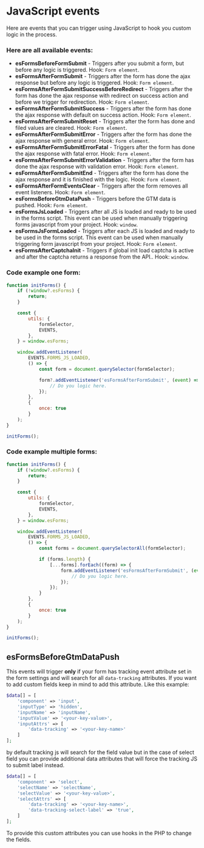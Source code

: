 # JavaScript events

Here are events that you can trigger using JavaScript to hook you custom logic in the process.

### Here are all available events:
* **esFormsBeforeFormSubmit** - Triggers after you submit a form, but before any logic is triggered. Hook: `Form element`. 
* **esFormsAfterFormSubmit** - Triggers after the form has done the ajax response but before any logic is triggered. Hook: `Form element`.
* **esFormsAfterFormSubmitSuccessBeforeRedirect** - Triggers after the form has done the ajax response with redirect on success action and before we trigger for redirection. Hook: `Form element`.
* **esFormsAfterFormSubmitSuccess** - Triggers after the form has done the ajax response with default on success action. Hook: `Form element`.
* **esFormsAfterFormSubmitReset** - Triggers after the form has done and filed values are cleared. Hook: `Form element`.
* **esFormsAfterFormSubmitError** - Triggers after the form has done the ajax response with general error. Hook: `Form element`.
* **esFormsAfterFormSubmitErrorFatal** - Triggers after the form has done the ajax response with fatal error. Hook: `Form element`.
* **esFormsAfterFormSubmitErrorValidation** - Triggers after the form has done the ajax response with validation error. Hook: `Form element`.
* **esFormsAfterFormSubmitEnd** - Triggers after the form has done the ajax response and it is finished with the logic. Hook: `Form element`.
* **esFormsAfterFormEventsClear** - Triggers after the form removes all event listeners. Hook: `Form element`.
* **esFormsBeforeGtmDataPush** - Triggers before the GTM data is pushed. Hook: `Form element`.
* **esFormsJsLoaded** - Triggers after all JS is loaded and ready to be used in the forms script. This event can be used when manually triggering forms javascript from your project. Hook: `window`.
* **esFormsJsFormLoaded** - Triggers after each JS is loaded and ready to be used in the forms script. This event can be used when manually triggering form javascript from your project. Hook: `Form element`.
* **esFormsAfterCaptchaInit** - Triggers if global init load captcha is active and after the captcha returns a response from the API.. Hook: `window`.

### Code example one form: 
```js
function initForms() {
	if (!window?.esForms) {
		return;
	}

	const {
		utils: {
			formSelector,
			EVENTS,
		},
	} = window.esForms;

	window.addEventListener(
		EVENTS.FORMS_JS_LOADED,
		() => {
			const form = document.querySelector(formSelector);

			form?.addEventListener('esFormsAfterFormSubmit', (event) => {
				// Do you logic here.
			});
		},
		{
			once: true
		}
	);
}

initForms();
```

### Code example multiple forms:
```js
function initForms() {
	if (!window?.esForms) {
		return;
	}

	const {
		utils: {
			formSelector,
			EVENTS,
		},
	} = window.esForms;

	window.addEventListener(
		EVENTS.FORMS_JS_LOADED,
		() => {
			const forms = document.querySelectorAll(formSelector);

			if (forms.length) {
				[...forms].forEach((form) => {
					form.addEventListener('esFormsAfterFormSubmit', (event) => {
						// Do you logic here.
					});
				});
			}
		},
		{
			once: true
		}
	);
}

initForms();
```

## esFormsBeforeGtmDataPush

This events will trigger **only** if your form has tracking event attribute set in the form settings and will search for all `data-tracking` attributes. If you want to add custom fields keep in mind to add this attribute. Like this example:

```php
$data[] = [
	'component' => 'input',
	'inputType' => 'hidden',
	'inputName' => 'inputName',
	'inputValue' => '<your-key-value>',
	'inputAttrs' => [
		'data-tracking' => '<your-key-name>'
	]
];
```

by default tracking js will search for the field value but in the case of select field you can provide additional data attributes that will force the tracking JS to submit label instead.

```php
$data[] = [
	'component' => 'select',
	'selectName' => 'selectName',
	'selectValue' => '<your-key-value>',
	'selectAttrs' => [
		'data-tracking' => '<your-key-name>',
		'data-tracking-select-label' => 'true',
	]
];
```

To provide this custom attributes you can use hooks in the PHP to change the fields.
